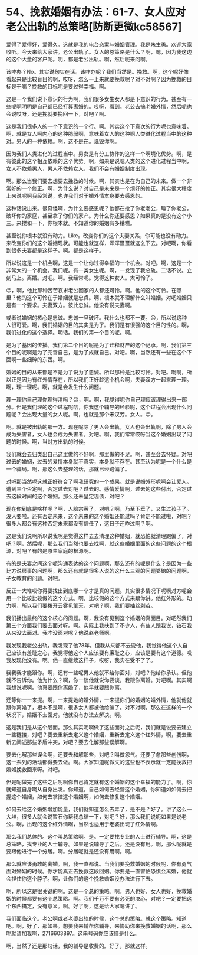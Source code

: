 # 54、挽救婚姻有办法：61-7、女人应对老公出轨的总策略[防断更微kc58567]

爱得了爱得好，爱得久。这就是我的电台恋案与婚姻管理。我是朱生勇。欢迎大家收听。今天来给大家讲。老公出轨了。女人的总策略是什么？啊，嗯，因为我这边的这个大量的客户呢。呃，都是老公出轨。啊，然后呢来问啊。

该咋办？No。其实说句实在话。该咋办呢？我们当然是。挽救。啊，这个呢好像看起来是比较盲目的啊，哎呀，怎么一上来就要挽救呢？对不对啊？因为挽救的目标是干嘛？挽救的目标呢是要过得幸福。啊。

这是一个我们说下意识的行为啊，我们很多女生女人都是下意识的行为。甚至有一些呢啊明明是自己都已经打算离婚的。哎呀，看到。老公去搞老婚外情，然后呢也会说哎呀，还是挽就要挽回一下，对吧？啊。

这是我们很多人的一个下意识的一个行。啊。其实这个下意次的行为呢也意味着。啊，就是女人啊内心的这种脆弱啊，意味着女人的这种啊人类进化过程当中的这种对。男人的一种依赖。啊，这不是在。诋毁你啊。

因为我们人类进化的过程当中。男女是有分工协作的这样一个啊境化优势。啊，是有彼此的这个相互依赖的这个优势。啊，如果是说嗯人类的这个进化过程当中啊，女人不依赖男人，男人不依赖女人，我们不会有婚姻制度出现。

啊。那么当我们要去想要去挽救的时候。啊，其实也是在为自己的未来。做一个非常好的一个修正。啊，为什么说？对自己是未来是一个烦好的修正。其实很大程度上来说呢啊我经常说，也许我们对于婚外情本身要去感恩的。

这种话说出来。很奇怪啊，为什么要感恩呢？他都在抢了你老老公，睡了你老公，破坏你的家庭，甚至拿了你们的家产。为什么你还要感恩？如果真的是没有这个小三。来搅和一下，你根本就。不知道你的婚姻有多糟糕。

甚至说你根本就没有动力。Like。改变你们的这个夫妻关系，你可能也没有动力。来改变你们的这个婚姻现状。可能也就这样，浑浑噩噩就这么下去。对吧啊，你看到很多夫妻都是这样子。啊。都是这样子。

所以说这是一个机会啊，这是一个让你过得幸福的一个机会。对吧。啊，这是一个非常大的一个机会。我们呢。有一类女生呢。啊，一发现了我总轨。二话不说。立刻马上。离婚。对吧。啊。我经常呢。觉得这种女人。太可怜了。

😔，啊，他比那种苦苦哀求老公回家的人都还可怜。啊。他的这个可怜。在哪里？他的这个可怜在于婚姻就是忠贞。啊，根本就不理解什么叫婚姻。对吧婚姻只是有一个要求。夫妻双方。彼此忠诚。他没有说夫妻啊。

或者说婚姻的核心是忠诚。忠诚一旦破坏。我什么也都不一要。😔，所以说这种人很可爱。啊，我们婚姻的目的其实是为了。我们是有很强的这个目的性的。啊，我们进化的这个选择。明话。我们的第一个目的呢。啊。

是为了基因的传播。我们第二个目的呢是为了诠释财产的这个记承。啊，我们第三个目的呢啊是为了完善自己，是为了成就自己。对吧。啊，当然还有一些在这个下面啊一些细碎的东西。啊。

婚姻的目的从来都是不是为了说为了忠诚。所以那种是比较可怜。对吧。啊啊，所以正是因为有红外情存在，所以我们正好趁这个机会啊，夫妻双方一起来理一理。啊，理一理呢。啊，就是会发生什么问题。

理一理你自己理你理得清吗？😡，啊。啊，我觉得呢你自己理应该理得出来一部分。但是我们理的这个过程呢哈，你我这个辅导的经验呢，这个过程会出现什么问题呢？会出现大量的女人呢。啊，也就是那个宋汉芳。女人。😊。

啊。就是被出轨的那一方。现在呢除了男人会出轨，女人也会出轨啊，除了男人会成为失害者，女人也会成为失害者。对吧。啊，我们常常哎呀当这个婚姻出现了问题的时候。啊，当对方出轨的时候。

我们就会去归类出自己这里做的不好啊，那里做的不足。啊，甚至会去怀疑。对吧过去的婚姻，过去的爱情本身就不真实，本身就不存在。甚至认为呢是一个什么是一个骗局。啊，那这么去整理的话，那就已经跑偏了。

对吧那当然呢这就正好符合了啊我研究的一个成果。就是说婚外形呢啊会让爱人。遭到三个否定啊，否定过去对吧？过去的。感情爱情啊，过去的这些付出，否定过去这段时间的这个婚姻。那么还未皇定现债，对吧？

现在你到底是啥样呢？啊，人脑宗黄了，对吧？啊，乃至下垂了，又生过孩子了。没人要啦。还有否定未来，这个未来的这个婚姻还能过吗？肯定不能过啦，对吧？很多人都会有这种否定未来都没有信任了，这日子还咋过啊？啊。

这是我们说啊所以说我呢是觉得这样去去清理这种婚姻，就恐怕就清理跑偏了，对吧？啊，然后呢，那么我们当然也要去找啊，就这些婚姻里面的这些问题的这个根源，对吧？有的是原生家庭的根源啊。

有的是夫妻之间这个呃沟通表达的这个问题啊，那么还有的呢是什么？是因为一些比方说房事的问题啊，那么还有就是很多人说的这什么三观的问题婆媳的问题啊，子女教育的问题。对吧。

反正一大堆哎你得要找出到底哪一个才是真的问题。其实很多情况下呢啊对方呢会用一个比较比较假的这个方式。啊，比较假的这个方式来跟你讲。他红外形的。动力啊，所以我们要拨开云雾见擎天，对吧？啊，我们要抽丝剥茧。

我们播出最终的这个核心的问题。啊，我没有见到这个婚姻的真面目。对吧然我们第三个方面我们要去面对呀。啊。实际上我扶到了不少人，有些人跟我说，钻石我从来没去面对。我咋没面对呢？他说赵老师啊。

我发现我老公出轨，我发现了他78年。但我从来都不去说他，我觉得他这个人自己应该有羞耻之心，我觉得他这个人应该要有廉耻之心，应该是要有这个道德。哎我发现他没有。啊。他一直继续这样子，哎呀，我实在受不了了。

我我我才能跟你。啊，还有一些呢男人他就不给你面对，对吧？他给你承认。但他就不告诉你。他为什么？啊，你一谈他就说你要谈，我跟你离婚。对吧啊。其实啊我想说呢啊。他真要跟你离婚了，他早就要跟你离。

还等你一一来提。啊，一来提她的婚外情，一来提你们的婚姻的婚外情，他就他就跟你离婚了，根本不是啊，很多女人都被他给骗了。对不对啊，那么在这样的一个状况下，婚姻不去面对。他就没有办法去解决。啊。

这是我们是从这个层面。那么其实呢啊做了这些面对之后呢，我们就是说要去建立一些链接，对吧？要去重新去定义这个婚姻，重新去定义这个红外情，啊，要去重新去阐述那些矛盾冲突，对吧？要去化解那些误解啊。

要去化解那些误会啊，还要去和解那些，对吧？叫做怨气。还要了愈那些创伤啊，这一系列的活动都得要去做。啊。大家知道呢做文的这些也不表示就一定能挽救把婚姻挽救回来呀。对吧。

但是呢做完了这些之后呢啊你自己肯定就有这个婚姻的这个幸福的能力了。啊，你就知道自身啊从自身出发。你知道。自己如何去经营这个婚姻，你知道如如何去把握这个婚姻，如何去掌控这个婚姻啊，如何去修复这个婚姻。

如何去给这个婚姻增加能量，我们就知道怎么去弄了，是不是？好了。讲了这么一大堆，很多人就会说暂石你帮我总结一下，对吧？好，那么我们说呃如果是说老公。啊，出现的这个红外情啊，当然也适用于老婆出现了红外情啊。

那么我们总体的。这个叫总策略啊。是。一定要找专业的人士进行辅导。啊，这是总策略，找专业的人士辅导。如果是说辅导了之后。还是没有用。啊，那么呢就是要跟他进行一个分居。啊。分居呢就是还没有用啊。啊。

那么就应该勇敢的离婚。啊，我一直都说。当我们要挽救婚姻的时候呢，你有勇气面对婚姻的时候。你才能真正去挽救这段回姻。你要是一直害怕恐惧会离婚，他就会捏住你这个脖子。啊，让你们的这个挽救婚姻没办法进行下去。

啊，所以这是很关键的啊。这是一个总的策略。啊，男人也好，女人也好，挽救婚姻的时候都要有这个总策略。啊。我们千万不要有必死的决心，对吧？一定要把这个东西搞定，没有意义。啊。好了啊，这是给大家嗯讲了。

我们面临这个。老公啊或者老婆出轨的时候，这个总的策略。就这个策略。知道吧。啊，好了，那如果。想要我来辅帮你辅导，来协助你来挽救婚姻的话啊，那么呢就请加我啊，2716603897。这串号码你应该懂是什么。

啊，当然了还是那句话，我的辅导是收费的。好了，那就这样。
